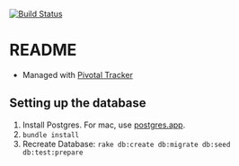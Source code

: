 [![Build Status](https://travis-ci.org/adamzaninovich/rally_rampage.png?branch=master)](https://travis-ci.org/adamzaninovich/rally_rampage)

# README

* Managed with [Pivotal Tracker](https://www.pivotaltracker.com/s/projects/902628)

## Setting up the database

1. Install Postgres. For mac, use [postgres.app](http://postgresapp.com).
2. `bundle install`
3. Recreate Database: `rake db:create db:migrate db:seed db:test:prepare`

